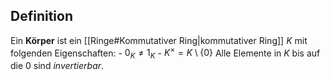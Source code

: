 
## Definition
Ein __Körper__ ist ein [[Ringe#Kommutativer Ring|kommutativer Ring]] $K$ mit folgenden Eigenschaften:
	- $0_K \neq 1_K$
	- $K^{\times} = K \setminus \{0\}$
	   Alle Elemente in $K$ bis auf die $0$ sind _invertierbar_.
